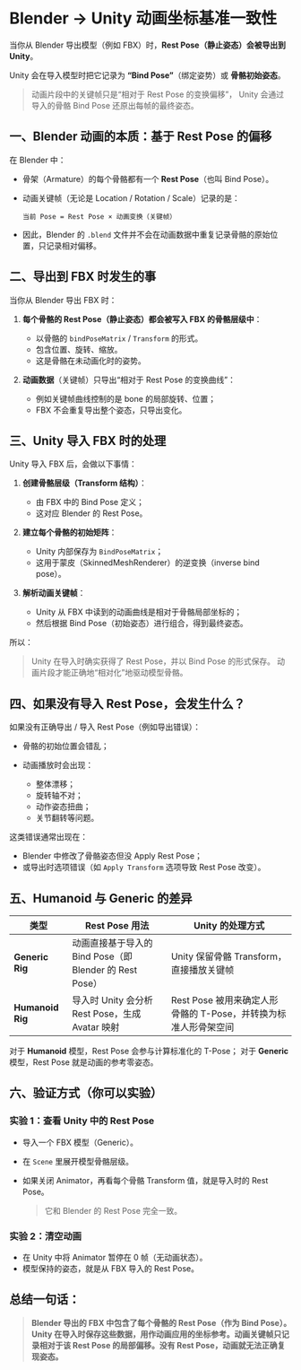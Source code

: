 # **Blender → Unity 动画坐标基准一致性** 

当你从 Blender 导出模型（例如 FBX）时，**Rest Pose（静止姿态）会被导出到 Unity**。

Unity 会在导入模型时把它记录为 **“Bind Pose”**（绑定姿势）或 **骨骼初始姿态**。

> 动画片段中的关键帧只是“相对于 Rest Pose 的变换偏移”，
> Unity 会通过导入的骨骼 Bind Pose 还原出每帧的最终姿态。

## 一、Blender 动画的本质：基于 Rest Pose 的偏移

在 Blender 中：

* 骨架（Armature）的每个骨骼都有一个 **Rest Pose**（也叫 Bind Pose）。
* 动画关键帧（无论是 Location / Rotation / Scale）记录的是：

  ```text
  当前 Pose = Rest Pose × 动画变换（关键帧）
  ```
* 因此，Blender 的 `.blend` 文件并不会在动画数据中重复记录骨骼的原始位置，只记录相对偏移。

## 二、导出到 FBX 时发生的事

当你从 Blender 导出 FBX 时：

1. **每个骨骼的 Rest Pose（静止姿态）都会被写入 FBX 的骨骼层级中**：

   * 以骨骼的 `bindPoseMatrix` / `Transform` 的形式。
   * 包含位置、旋转、缩放。
   * 这是骨骼在未动画化时的姿势。

2. **动画数据**（关键帧）只导出“相对于 Rest Pose 的变换曲线”：

   * 例如关键帧曲线控制的是 bone 的局部旋转、位置；
   * FBX 不会重复导出整个姿态，只导出变化。

## 三、Unity 导入 FBX 时的处理

Unity 导入 FBX 后，会做以下事情：

1. **创建骨骼层级（Transform 结构）**：

   * 由 FBX 中的 Bind Pose 定义；
   * 这对应 Blender 的 Rest Pose。

2. **建立每个骨骼的初始矩阵**：

   * Unity 内部保存为 `BindPoseMatrix`；
   * 这用于蒙皮（SkinnedMeshRenderer）的逆变换（inverse bind pose）。

3. **解析动画关键帧**：

   * Unity 从 FBX 中读到的动画曲线是相对于骨骼局部坐标的；
   * 然后根据 Bind Pose（初始姿态）进行组合，得到最终姿态。

所以：

> Unity 在导入时确实获得了 Rest Pose，并以 Bind Pose 的形式保存。
> 动画片段才能正确地“相对化”地驱动模型骨骼。

## 四、如果没有导入 Rest Pose，会发生什么？

如果没有正确导出 / 导入 Rest Pose（例如导出错误）：

* 骨骼的初始位置会错乱；
* 动画播放时会出现：

  * 整体漂移；
  * 旋转轴不对；
  * 动作姿态扭曲；
  * 关节翻转等问题。

这类错误通常出现在：

* Blender 中修改了骨骼姿态但没 Apply Rest Pose；
* 或导出时选项错误（如 `Apply Transform` 选项导致 Rest Pose 改变）。

## 五、Humanoid 与 Generic 的差异

| 类型               | Rest Pose 用法                               | Unity 的处理方式                              |
| ---------------- | ------------------------------------------ | ---------------------------------------- |
| **Generic Rig**  | 动画直接基于导入的 Bind Pose（即 Blender 的 Rest Pose） | Unity 保留骨骼 Transform，直接播放关键帧             |
| **Humanoid Rig** | 导入时 Unity 会分析 Rest Pose，生成 Avatar 映射       | Rest Pose 被用来确定人形骨骼的 T-Pose，并转换为标准人形骨架空间 |

对于 **Humanoid** 模型，Rest Pose 会参与计算标准化的 T-Pose；
对于 **Generic** 模型，Rest Pose 就是动画的参考零姿态。

## 六、验证方式（你可以实验）

### 实验 1：查看 Unity 中的 Rest Pose

* 导入一个 FBX 模型（Generic）。
* 在 `Scene` 里展开模型骨骼层级。
* 如果关闭 Animator，再看每个骨骼 Transform 值，就是导入时的 Rest Pose。

  > 它和 Blender 的 Rest Pose 完全一致。

### 实验 2：清空动画

* 在 Unity 中将 Animator 暂停在 0 帧（无动画状态）。
* 模型保持的姿态，就是从 FBX 导入的 Rest Pose。

## 总结一句话：

> **Blender 导出的 FBX 中包含了每个骨骼的 Rest Pose（作为 Bind Pose）。Unity 在导入时保存这些数据，用作动画应用的坐标参考。动画关键帧只记录相对于该 Rest Pose 的局部偏移。没有 Rest Pose，动画就无法正确复现姿态。**
